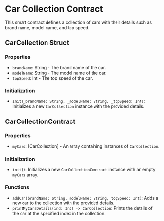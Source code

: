 # Car Collection Contract

This smart contract defines a collection of cars with their details such as brand name, model name, and top speed.

## CarCollection Struct

### Properties

- `brandName`: String - The brand name of the car.
- `modelName`: String - The model name of the car.
- `topSpeed`: Int - The top speed of the car.

### Initialization

- `init(_brandName: String, _modelName: String, _topSpeed: Int)`: Initializes a new `CarCollection` instance with the provided details.

## CarCollectionContract

### Properties

- `myCars`: [CarCollection] - An array containing instances of `CarCollection`.

### Initialization

- `init()`: Initializes a new `CarCollectionContract` instance with an empty `myCars` array.

### Functions

- `addCar(brandName: String, modelName: String, topSpeed: Int)`: Adds a new car to the collection with the provided details.
- `printMyCarsDetails(ind: Int) -> CarCollection`: Prints the details of the car at the specified index in the collection.

